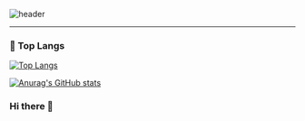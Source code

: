 ![header](https://capsule-render.vercel.app/api?type=transparent&text=202111255's%20Github&animation=fadeIn&fontColor=000000)

***

### 👑 Top Langs
[![Top Langs](https://github-readme-stats.vercel.app/api/top-langs/?username=202111255&langs_count=6&layout=compact&theme=default)](https://github.com/202111255/202111255)


[![Anurag's GitHub stats](https://github-readme-stats.vercel.app/api?username=202111255&count_private=true&show_icons=true&theme=dracula)](https://github.com/anuraghazra/github-readme-stats)


### Hi there 👋

<!--
**202111255/202111255** is a ✨ _special_ ✨ repository because its `README.md` (this file) appears on your GitHub profile.

Here are some ideas to get you started:

- 🔭 I’m currently working on ...
- 🌱 I’m currently learning ...
- 👯 I’m looking to collaborate on ...
- 🤔 I’m looking for help with ...
- 💬 Ask me about ...
- 📫 How to reach me: ...
- 😄 Pronouns: ...
- ⚡ Fun fact: ...
-->
